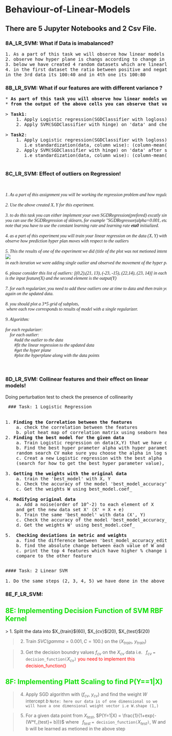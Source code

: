 # Behaviour-of-Linear-Models
## There are 5 Jupyter Notebooks and 2 Csv File.
### 8A_LR_SVM:  What if Data is imabalanced?

<pre>
1. As a part of this task we will observe how linear models work in case of data imbalanced
2. observe how hyper plane is changs according to change in your learning rate.
3. below we have created 4 random datasets which are linearly separable and having class imbalance
4. in the first dataset the ratio between positive and negative is 100 : 2, in the 2nd data its 100:20, 
in the 3rd data its 100:40 and in 4th one its 100:80
</pre>

### 8B_LR_SVM: What if our features are with different variance ?
<pre>
* <b>As part of this task you will observe how linear models work in case of data having feautres with different variance</b>
* <b>from the output of the above cells you can observe that var(F2)>>var(F1)>>Var(F3)</b>

> <b>Task1</b>:
    1. Apply Logistic regression(SGDClassifier with logloss) on 'data' and check the feature importance
    2. Apply SVM(SGDClassifier with hinge) on 'data' and check the feature importance

> <b>Task2</b>:
    1. Apply Logistic regression(SGDClassifier with logloss) on 'data' after standardization 
       i.e standardization(data, column wise): (column-mean(column))/std(column) and check the feature importance
    2. Apply SVM(SGDClassifier with hinge) on 'data' after standardization 
       i.e standardization(data, column wise): (column-mean(column))/std(column) and check the feature importance

</pre>

### 8C_LR_SVM: Effect of outliers on Regression!
<pre>
<font face='georgia'>
<i>
1. As a part of this assignment you will be working the regression problem and how regularization helps to get rid of outliers

2. Use the above created X, Y for this experiment.

3. to do this task you can either implement your own SGDRegression(prefered) excatly similar to "SGD assignment" with mean sequared error or 
you can use the SGDRegression of sklearn, for example "SGDRegressor(alpha=0.001, eta0=0.001, learning_rate='constant',random_state=0)" 
note that you have to use the constant learning rate and learning rate <b>eta0</b> initialized.

4. as a part of this experiment you will train your linear regression on the data (X, Y) with different regularizations alpha=[0.0001, 1, 100] and 
observe how prediction hyper plan moves with respect to the outliers

5. This the results of one of the experiment we did (title of the plot was not metioned intentionally) 
<img src='https://i.imgur.com/FctjBiD.png'> 
in each iteration we were adding single outlier and observed the movement of the hyper plane.

6. please consider this list of outliers: [(0,2),(21, 13), (-23, -15), (22,14), (23, 14)] in each of tuple the first elemet 
is the input feature(X) and the second element is the output(Y)

7. for each regularizer, you need to add these outliers one at time to data and then train your model 
again on the updated data. 

8. you should plot a 3*5 grid of subplots,
 where each row corresponds to results of model with a single regularizer.

9. Algorithm: 

for each regularizer:
    for each outlier:
        #add the outlier to the data
        #fit the linear regression to the updated data
        #get the hyper plane
        #plot the hyperplane along with the data points
</i>
</font>
</pre>

### 8D_LR_SVM: Collinear features and their effect on linear models!
 Doing perturbation test to check the presence of collinearity  

<pre>
 ### Task: 1 Logistic Regression


1. <b>Finding the Correlation between the features</b>
    a. check the correlation between the features
    b. plot heat map of correlation matrix using seaborn heatmap
2. <b>Finding the best model for the given data</b>
    a. Train Logistic regression on data(X,Y) that we have created in the above cell
    b. Find the best hyper prameter alpha with hyper parameter tuning using k-fold cross validation (grid search CV or         
    random search CV make sure you choose the alpha in log space)
    c. Creat a new Logistic regression with the best alpha
    (search for how to get the best hyper parameter value), name the best model as 'best_model'
    
3. <b>Getting the weights with the original data</b>
    a. train the 'best_model' with X, Y
    b. Check the accuracy of the model 'best_model_accuracy'
    c. Get the weights W using best_model.coef_

4. <b>Modifying original data</b>
    a. Add a noise(order of 10^-2) to each element of X 
    and get the new data set X' (X' = X + e)
    b. Train the same 'best_model' with data (X', Y)
    c. Check the accuracy of the model 'best_model_accuracy_edited'
    d. Get the weights W' using best_model.coef_
    
5. <b> Checking deviations in metric and weights </b>
    a. find the difference between 'best_model_accuracy_edited' and 'best_model_accuracy'
    b. find the absolute change between each value of W and W' ==> |(W-W')|
    c. print the top 4 features which have higher % change in weights 
    compare to the other feature

</pre>


<pre>
#### Task: 2 Linear SVM

1. Do the same steps (2, 3, 4, 5) we have done in the above task 1.
</pre>

### 8E_F_LR_SVM: 
<h2><font color='Geen'> 8E: Implementing Decision Function of SVM RBF Kernel</font></h2>
> 1. Split the data into $X_{train}$(60), $X_{cv}$(20), $X_{test}$(20)

> 2. Train $SVC(gamma=0.001, C=100.)$ on the ($X_{train}$, $y_{train}$)

> 3. Get the decision boundry values $f_{cv}$ on the $X_{cv}$ data  i.e. ` `$f_{cv}$ ```= decision_function(```$X_{cv}$```)```  <font color='red'>you need to implement this decision_function()</font>


<h2><font color='Geen'> 8F: Implementing Platt Scaling to find P(Y==1|X)</font></h2>


> 4. Apply SGD algorithm with ($f_{cv}$, $y_{cv}$) and find the weight $W$ intercept $b$ ```Note: here our data is of one dimensional so we will have a one dimensional weight vector i.e W.shape (1,)``` 


> 5. For a given data point from $X_{test}$, $P(Y=1|X) = \frac{1}{1+exp(-(W*f_{test}+ b))}$ where ` `$f_{test}$ ```= decision_function(```$X_{test}$```)```, W and b will be learned as metioned in the above step
